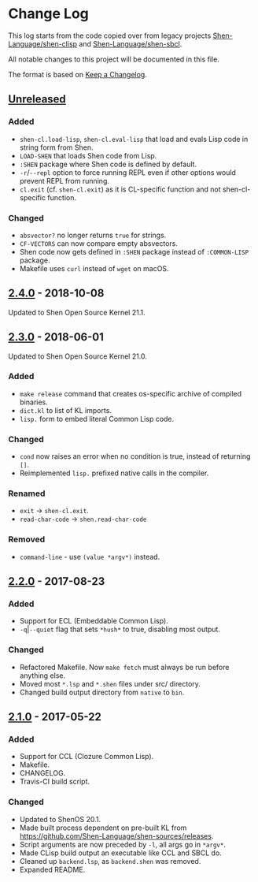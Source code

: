 # Change Log

This log starts from the code copied over from legacy projects [Shen-Language/shen-clisp](https://github.com/Shen-Language/shen-clisp) and [Shen-Language/shen-sbcl](https://github.com/Shen-Language/shen-sbcl).

All notable changes to this project will be documented in this file.

The format is based on [Keep a Changelog](http://keepachangelog.com/).

## [Unreleased]

### Added
- `shen-cl.load-lisp`, `shen-cl.eval-lisp` that load and evals Lisp code in string form from Shen.
- `LOAD-SHEN` that loads Shen code from Lisp.
- `:SHEN` package where Shen code is defined by default.
- `-r`/`--repl` option to force running REPL even if other options would prevent REPL from running.
- `cl.exit` (cf. `shen-cl.exit`) as it is CL-specific function and not shen-cl-specific function.

### Changed
- `absvector?` no longer returns `true` for strings.
- `CF-VECTORS` can now compare empty absvectors.
- Shen code now gets defined in `:SHEN` package instead of `:COMMON-LISP` package.
- Makefile uses `curl` instead of `wget` on macOS.

## [2.4.0] - 2018-10-08

Updated to Shen Open Source Kernel 21.1.

## [2.3.0] - 2018-06-01

Updated to Shen Open Source Kernel 21.0.

### Added
- `make release` command that creates os-specific archive of compiled binaries.
- `dict.kl` to list of KL imports.
- `lisp.` form to embed literal Common Lisp code.

### Changed
- `cond` now raises an error when no condition is true, instead of returning `[]`.
- Reimplemented `lisp.` prefixed native calls in the compiler.

### Renamed
- `exit` -> `shen-cl.exit`.
- `read-char-code` -> `shen.read-char-code`

### Removed
- `command-line` - use `(value *argv*)` instead.

## [2.2.0] - 2017-08-23

### Added
- Support for ECL (Embeddable Common Lisp).
- `-q`|`--quiet` flag that sets `*hush*` to true, disabling most output.

### Changed
- Refactored Makefile. Now `make fetch` must always be run before anything else.
- Moved most `*.lsp` and `*.shen` files under src/ directory.
- Changed build output directory from `native` to `bin`.

## [2.1.0] - 2017-05-22

### Added
- Support for CCL (Clozure Common Lisp).
- Makefile.
- CHANGELOG.
- Travis-CI build script.

### Changed
- Updated to ShenOS 20.1.
- Made built process dependent on pre-built KL from https://github.com/Shen-Language/shen-sources/releases.
- Script arguments are now preceded by `-l`, all args go in `*argv*`.
- Made CLisp build output an executable like CCL and SBCL do.
- Cleaned up `backend.lsp`, as `backend.shen` was removed.
- Expanded README.

[Unreleased]: https://github.com/Shen-Language/shen-cl/compare/v2.4.0...HEAD
[2.4.0]: https://github.com/Shen-Language/shen-cl/compare/v2.3.0...v2.4.0
[2.3.0]: https://github.com/Shen-Language/shen-cl/compare/v2.2.0...v2.3.0
[2.2.0]: https://github.com/Shen-Language/shen-cl/compare/v2.1.0...v2.2.0
[2.1.0]: https://github.com/Shen-Language/shen-cl/compare/031d8f2a4bcdf95987dc074985875c24d6caa2f3...v2.1.0
